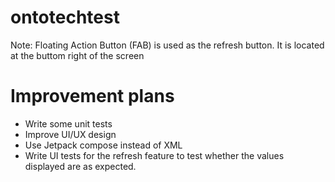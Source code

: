 # ontotechtest
Note: Floating Action Button (FAB) is used as the refresh button. It is located at the buttom right of the screen


# Improvement plans

- Write some unit tests
- Improve UI/UX design
- Use Jetpack compose instead of XML
- Write UI tests for the refresh feature to test whether the values displayed are as expected.
